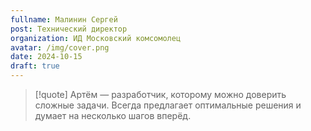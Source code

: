 ```yaml
---
fullname: Малинин Сергей
post: Технический директор
organization: ИД Московский комсомолец
avatar: /img/cover.png
date: 2024-10-15
draft: true
---
```


> [!quote]
> Артём — разработчик, которому можно доверить сложные задачи. Всегда предлагает оптимальные решения и думает на несколько шагов вперёд.